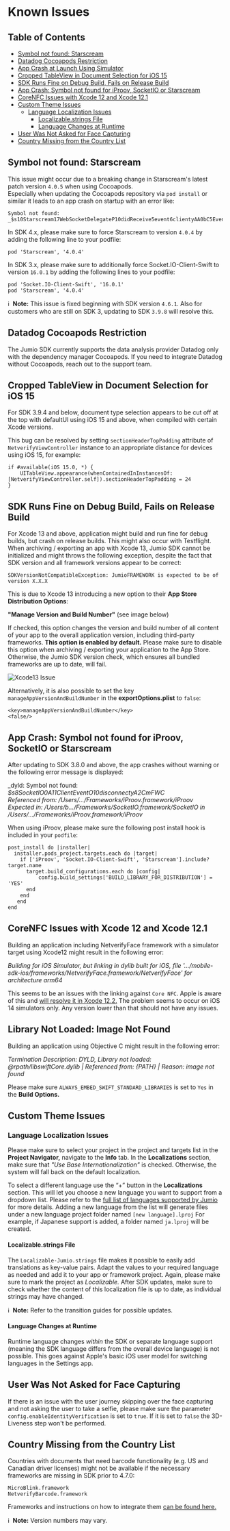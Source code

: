 # Known Issues

## Table of Contents
- [Symbol not found: Starscream](#symbol-not-found-starscream)
- [Datadog Cocoapods Restriction](#datadog-cocoapods-restriction)
- [App Crash at Launch Using Simulator](#app-crash-at-launch-using-simulator)
- [Cropped TableView in Document Selection for iOS 15](#cropped-tableview-in-document-selection-for-ios-15)
- [SDK Runs Fine on Debug Build, Fails on Release Build](#sdk-runs-fine-on-debug-build-fails-on-release-build)
- [App Crash: Symbol not found for iProov, SocketIO or Starscream](#app-crash-symbol-not-found-for-iproov-socketio-or-starscream)
- [CoreNFC Issues with Xcode 12 and Xcode 12.1](#corenfc-issues-with-xcode-12and-xcode-12.1)
- [Custom Theme Issues](#custom-theme-issues)
  - [Language Localization Issues](#language-localization-issues)
    - [Localizable.strings File](#localizable.strings-file)
    - [Language Changes at Runtime](#language-changes-at-runtime)
- [User Was Not Asked for Face Capturing](#user-was-not-asked-for-face-capturing)
- [Country Missing from the Country List](#country-missing-from-the-country-list)

## Symbol not found: Starscream
This issue might occur due to a breaking change in Starscream's latest patch version `4.0.5` when using Cocoapods.  
Especially when updating the Cocoapods repository via `pod install` or similar it leads to an app crash on startup with an error like:
```
Symbol not found: _$s10Starscream17WebSocketDelegateP10didReceive5event6clientyAA0bC5EventO_AA0bC0CtFTq
```

In SDK 4.x, please make sure to force Starscream to version `4.0.4` by adding the following line to your podfile:
```
pod 'Starscream', '4.0.4' 
```

In SDK 3.x, please make sure to additionally force Socket.IO-Client-Swift to version `16.0.1` by adding the following lines to your podfile:
```
pod 'Socket.IO-Client-Swift', '16.0.1' 
pod 'Starscream', '4.0.4'
```

ℹ️&nbsp;&nbsp;__Note:__ This issue is fixed beginning with SDK version `4.6.1`. Also for customers who are still on SDK 3, updating to SDK `3.9.8` will resolve this.

## Datadog Cocoapods Restriction
The Jumio SDK currently supports the data analysis provider Datadog only with the dependency manager Cocoapods. If you need to integrate Datadog without Cocoapods, reach out to the support team.

## Cropped TableView in Document Selection for iOS 15
For SDK 3.9.4 and below, document type selection appears to be cut off at the top with defaultUI using iOS 15 and above, when compiled with certain Xcode versions.

This bug can be resolved by setting `sectionHeaderTopPadding` attribute of `NetverifyViewController` instance to an appropriate distance for devices using iOS 15, for example:
```
if #available(iOS 15.0, *) {
    UITableView.appearance(whenContainedInInstancesOf: [NetverifyViewController.self]).sectionHeaderTopPadding = 24
}
```

## SDK Runs Fine on Debug Build, Fails on Release Build
For Xcode 13 and above, application might build and run fine for debug builds, but crash on release builds. This might also occur with Testflight. When archiving / exporting an app with Xcode 13, Jumio SDK cannot be initialized and might throws the following exception, despite the fact that SDK version and all framework versions appear to be correct:

```
SDKVersionNotCompatibleException: JumioFRAMEWORK is expected to be of version X.X.X
```

This is due to Xcode 13 introducing a new option to their __App Store Distribution Options__:

__"Manage Version and Build Number"__ (see image below)

If checked, this option changes the version and build number of all content of your app to the overall application version, including third-party frameworks. __This option is enabled by default.__ Please make sure to disable this option when archiving / exporting your application to the App Store. Otherwise, the Jumio SDK version check, which ensures all bundled frameworks are up to date, will fail.

![Xcode13 Issue](images/known_issues_xcode13.png)

Alternatively, it is also possible to set the key `manageAppVersionAndBuildNumber` in the __exportOptions.plist__ to `false`:
```
<key>manageAppVersionAndBuildNumber</key>
<false/>
```

## App Crash: Symbol not found for iProov, SocketIO or Starscream
After updating to SDK 3.8.0 and above, the app crashes without warning or the following error message is displayed:

_dyld: Symbol not found: _$s8SocketIO0A11ClientEventO10disconnectyA2CmFWC_  
_Referenced from: /Users/.../Frameworks/iProov.framework/iProov  
  Expected in: /Users/b.../Frameworks/SocketIO.framework/SocketIO
 in /Users/.../Frameworks/iProov.framework/iProov_

When using iProov, please make sure the following post install hook is included in your `podfile`:

```
post_install do |installer|
  installer.pods_project.targets.each do |target|
    if ['iProov', 'Socket.IO-Client-Swift', 'Starscream'].include? target.name
      target.build_configurations.each do |config|
          config.build_settings['BUILD_LIBRARY_FOR_DISTRIBUTION'] = 'YES'
      end
    end
   end
end
```

## CoreNFC Issues with Xcode 12 and Xcode 12.1
Building an application including NetverifyFace framework with a simulator target using Xcode12 might result in the following error:

_Building for iOS Simulator, but linking in dylib built for iOS, file '.../mobile-sdk-ios/frameworks/NetverifyFace.framework/NetverifyFace' for architecture arm64_

This seems to be an issues with the linking against `Core NFC`. Apple is aware of this and [will resolve it in Xcode 12.2.](https://developer.apple.com/documentation/xcode-release-notes/xcode-12_2-beta-release-notes#Simulator) The problem seems to occur on iOS 14 simulators only. Any version lower than that should not have any issues.

## Library Not Loaded: Image Not Found
Building an application using Objective C might result in the following error:

_Termination Description: DYLD, Library not loaded: @rpath/libswiftCore.dylib | Referenced from: {PATH} | Reason: image not found_

Please make sure `ALWAYS_EMBED_SWIFT_STANDARD_LIBRARIES` is set to `Yes` in the __Build Options.__

## Custom Theme Issues

### Language Localization Issues
Please make sure to select your project in the project and targets list in the __Project Navigator,__ navigate to the __Info__ tab. In the __Localizations__ section, make sure that _"Use Base Internationalization"_ is checked. Otherwise, the system will fall back on the default localization.

To select a different language use the “+” button in the __Localizations__ section. This will let you choose a new language you want to support from a dropdown list. Please refer to the [full list of languages supported by Jumio](../README.md#language-localization) for more details. Adding a new language from the list will generate files under a new language project folder named `[new language].lproj` For example, if Japanese support is added, a folder named `ja.lproj` will be created.

#### Localizable.strings File
The `Localizable-Jumio.strings` file makes it possible to easily add translations as key-value pairs. Adapt the values to your required language as needed and add it to your app or framework project. Again, please make sure to mark the project as _Localizable._ After SDK updates, make sure to check whether the content of this localization file is up to date, as individual strings may have changed.

ℹ️&nbsp;&nbsp;__Note:__ Refer to the transition guides for possible updates.

#### Language Changes at Runtime
Runtime language changes _within_ the SDK or separate language support (meaning the SDK language differs from the overall device language) is not possible. This goes against Apple's basic iOS user model for switching languages in the Settings app.

## User Was Not Asked for Face Capturing
If there is an issue with the user journey skipping over the face capturing and not asking the user to take a selfie, please make sure the parameter `config.enableIdentityVerification` is set to `true`. If it is set to `false` the 3D-Liveness step won't be performed.

## Country Missing from the Country List
Countries with documents that need barcode functionality (e.g. US and Canadian driver licenses) might not be available if the necessary frameworks are missing in SDK prior to 4.7.0:

`MicroBlink.framework`  
`NetverifyBarcode.framework`

Frameworks and instructions on how to integrate them [can be found here.](../README.md#integration)

ℹ️&nbsp;&nbsp;__Note:__ Version numbers may vary.
